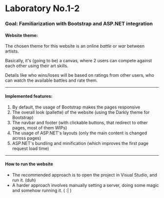 # Laboratory No.1-2

### Goal: Familiarization with Bootstrap and ASP.NET integration

#### Website theme:

The chosen theme for this website is an online *battle* or *war* between artists.

Basically, it's (going to be) a canvas, where 2 users can compete against each other using their art skills.

Details like who wins/loses will be based on ratings from other users, who can watch the available battles and rate them.

----

#### Implemented features:

1. By default, the usage of Bootstrap makes the pages responsive
1. The overall look (pallette) of the website (using the Darkly theme for Bootstrap)
1. The navbar and footer (with clickable buttons, that redirect to other pages, most of them WIPs)
1. The usage of ASP.NET's layouts (only the main content is changed across pages)
1. ASP.NET's bundling and minification (which improves the first page request load time)

----

#### How to run the website

- The recommended approach is to open the project in Visual Studio, and run it. (duh)
- A harder approach involves manually setting a server, doing some magic and somehow running it. ( :| )
